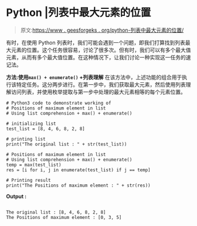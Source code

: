 # Python |列表中最大元素的位置

> 原文:[https://www . geesforgeks . org/python-列表中最大元素的位置/](https://www.geeksforgeeks.org/python-positions-of-maximum-element-in-list/)

有时，在使用 Python 列表时，我们可能会遇到一个问题，即我们打算找到列表最大元素的位置。这个任务很容易，讨论了很多次。但有时，我们可以有多个最大值元素，从而有多个最大值位置。在这种情况下，让我们讨论一种实现这一任务的速记法。

**方法:使用`max() + enumerate()` +列表理解**
在该方法中，上述功能的组合用于执行该特定任务。这分两步进行。在第一步中，我们获取最大元素，然后使用列表理解访问列表，并使用枚举提取与第一步中处理的最大元素相等的每个元素位置。

```
# Python3 code to demonstrate working of
# Positions of maximum element in list
# Using list comprehension + max() + enumerate()

# initializing list
test_list = [8, 4, 6, 8, 2, 8]

# printing list
print("The original list : " + str(test_list))

# Positions of maximum element in list
# Using list comprehension + max() + enumerate()
temp = max(test_list)
res = [i for i, j in enumerate(test_list) if j == temp]

# Printing result
print("The Positions of maximum element : " + str(res))
```

**Output :**

```

The original list : [8, 4, 6, 8, 2, 8]
The Positions of maximum element : [0, 3, 5]

```